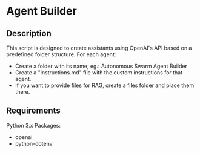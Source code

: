 # Agent Builder

## Description
This script is designed to create assistants using OpenAI's API based on a predefined folder structure. For each agent:
- Create a folder with its name, eg.: Autonomous Swarm Agent Builder
- Create a "instructions.md" file with the custom instructions for that agent.
- If you want to provide files for RAG, create a files folder and place them there.

## Requirements
Python 3.x
Packages:
- openai
- python-dotenv